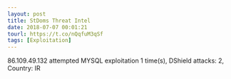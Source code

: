```yaml
---
layout: post
title: StDoms Threat Intel
date: 2018-07-07 00:01:21
tourl: https://t.co/nQqfuM3qSf
tags: [Exploitation]
---
```

86.109.49.132 attempted MYSQL exploitation 1 time(s), DShield attacks: 2, Country: IR